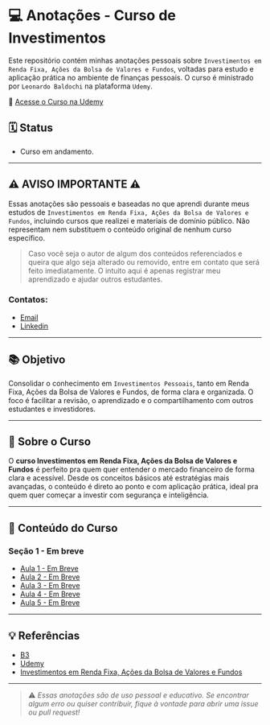# 💻 Anotações - Curso de Investimentos

Este repositório contém minhas anotações pessoais sobre ``Investimentos em Renda Fixa, Ações da Bolsa de Valores e Fundos``, voltadas para estudo e aplicação prática no ambiente de finanças pessoais. O curso é ministrado por ``Leonardo Baldochi`` na plataforma ``Udemy``.

🔗 [Acesse o Curso na Udemy](https://www.udemy.com/course/aprenda-a-investir-seu-dinheiro/?couponCode=KEEPLEARNINGBR#instructor-1)

## 🗓️ Status

- Curso em andamento.

---

## ⚠️ AVISO IMPORTANTE ⚠️

Essas anotações são pessoais e baseadas no que aprendi durante meus estudos de ``Investimentos em Renda Fixa, Ações da Bolsa de Valores e Fundos``, incluindo cursos que realizei e materiais de domínio público. Não representam nem substituem o conteúdo original de nenhum curso específico.

> Caso você seja o autor de algum dos conteúdos referenciados e queira que algo seja alterado ou removido, entre em contato que será feito imediatamente. O intuito aqui é apenas registrar meu aprendizado e ajudar outros estudantes.

### Contatos: 

- [Email](mailto:aivanderock@gmail.com)
- [Linkedin](https://www.linkedin.com/in/ivan-rocha-419562360/)

---

## 📚 Objetivo

Consolidar o conhecimento em ``Investimentos Pessoais``, tanto em Renda Fixa, Ações da Bolsa de Valores e Fundos, de forma clara e organizada. O foco é facilitar a revisão, o aprendizado e o compartilhamento com outros estudantes e investidores.

---

## 📌 Sobre o Curso

O **curso Investimentos em Renda Fixa, Ações da Bolsa de Valores e Fundos** é perfeito pra quem quer entender o mercado financeiro de forma clara e acessível. Desde os conceitos básicos até estratégias mais avançadas, o conteúdo é direto ao ponto e com aplicação prática, ideal pra quem quer começar a investir com segurança e inteligência.

---

## 📖 Conteúdo do Curso

### Seção 1 - Em breve

- [Aula 1 - Em Breve]()
- [Aula 2 - Em Breve]()
- [Aula 3 - Em Breve]()
- [Aula 4 - Em Breve]()
- [Aula 5 - Em Breve]()

---

## 💡 Referências

- [B3](https://www.b3.com.br/pt_br/para-voce)
- [Udemy](https://www.udemy.com/)
- [Investimentos em Renda Fixa, Ações da Bolsa de Valores e Fundos](https://www.udemy.com/course/aprenda-a-investir-seu-dinheiro/?couponCode=KEEPLEARNINGBR#instructor-1)

---

> ⚠️ _Essas anotações são de uso pessoal e educativo. Se encontrar algum erro ou quiser contribuir, fique à vontade para abrir uma issue ou pull request!_